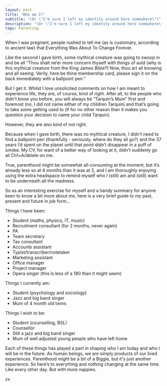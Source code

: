 ```yaml
---
layout: post
title: 'Who am I?'
subtitle: "(Or \"I'm sure I left my identity around here somewhere\")"
description: "(Or \"I'm sure I left my identity around here somewhere\")"
tags: Parenting
---
```


When I was pregnant, people rushed to tell me (as is customary, according to ancient law) that Everything Was About To Change Forever.

Like the second I gave birth, some mythical creature was going to swoop in and be all “Thou shalt ne’er more concern thyself with things of auld (why is this mythical creature from the King James Bible?) Now, thou art all knowing and all seeing.  Verily, here be thine membership card, please sign it on the back immediately with a ballpoint pen.”

But I get it.  Whilst I love unsolicited comments on how I am meant to experience life, they are, of course, kind of right.  After all, to the people who didn’t know you before, you will always be “Tarquin’s Mum” first and foremost (no, I did not name either of my children Tarquin) and that’s going to take some getting used to (if for no other reason than it makes you question your decision to name your child Tarquin).

However, they are also kind of not right.

Because when I gave birth, there was no mythical creature, I didn’t need to find a ballpoint pen (thankfully - seriously, where do they all go?) and the 37 years I’d spent on the planet until that point didn’t disappear in a puff of smoke.  My CV, for want of a better way of looking at it, didn't suddenly go all Ctrl+A/delete on me.

True, parenthood might be somewhat all-consuming at the moment, but it’s already less so at 4 months than it was at 2, and I am thoroughly enjoying using the extra headspace to remind myself who I (still) am and (still) want to be underneath all the madness.

So as an interesting exercise for myself and a handy summary for anyone keen to know a bit more about me, here is a very brief guide to my past, present and future in job form…

Things I have been:
* Student (maths, physics, IT, music)
* Recruitment consultant (for 2 months, never again)
* PA
* Team secretary
* Tax consultant
* Accounts assistant
* Typist/transcriber/notetaker
* Marketing assistant
* Office manager
* Project manager
* Opera singer (this is less of a 180 than it might seem)

Things I currently am:
* Student (psychology and sociology)
* Jazz and big band singer
* Mum of 4 month old twins

Things I wish to be:
* Student (counselling, BSL)
* Counsellor
* Still a jazz and big band singer
* Mum of well adjusted young people who have left home

Each of these things has played a part in shaping who I am today and who I will be in the future.  As human beings, we are simply products of our lived experiences. Parenthood might be a bit of a Biggie, but it's just another experience. So here’s to everything and nothing changing at the same time.  Like every other day.  But with more nappies.

xx
